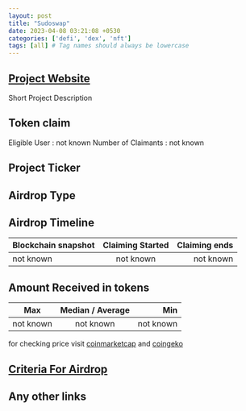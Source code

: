 ```yaml
---
layout: post
title: "Sudoswap"
date: 2023-04-08 03:21:08 +0530
categories: ['defi', 'dex', 'nft']
tags: [all] # Tag names should always be lowercase
---
```




## [Project Website](https://sudoswap.xyz/)

 Short Project Description

## Token claim

Eligible User : not known
Number of Claimants : not known

## Project Ticker

## Airdrop Type

## Airdrop Timeline

| Blockchain snapshot     | Claiming Started           | Claiming ends    |
| ----------------------- |:--------------------------:| ----------------:|
|       not known         |        not known           |   not known      |

## Amount Received in tokens

| Max        |    Median / Average  |       Min    |
| ---------- |:--------------------:| ------------:|
| not known  |     not known        |  not known   |

for checking price visit [coinmarketcap](https://coinmarketcap.com/currencies/) and [coingeko](https://www.coingecko.com/en/coins/)

## [Criteria For Airdrop](https://twitter.com/sudoswap/status/1620111347139907584)

## Any other links

